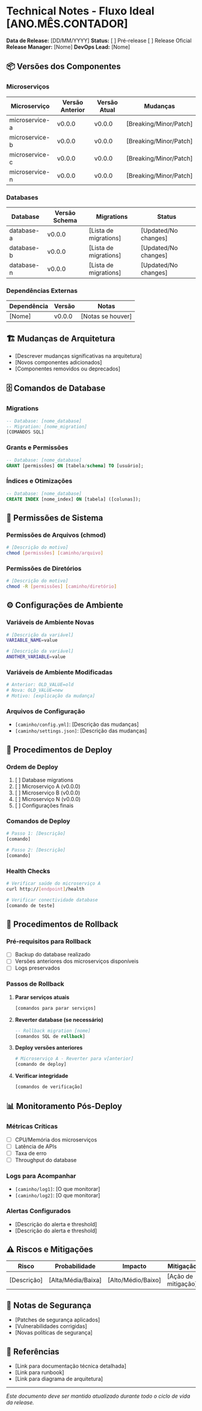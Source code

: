 # Technical Notes - Fluxo Ideal [ANO.MÊS.CONTADOR]
<!-- Formato: ANO.MÊS.CONTADOR (ex: 2025.9.1, 2025.10.1) -->
<!-- Para pré-release, adicionar sufixo: 2025.9.1-pre -->

**Data de Release:** [DD/MM/YYYY]
**Status:** [ ] Pré-release [ ] Release Oficial
**Release Manager:** [Nome]
**DevOps Lead:** [Nome]

## 📦 Versões dos Componentes

### Microserviços
| Microserviço | Versão Anterior | Versão Atual | Mudanças |
|--------------|-----------------|--------------|----------|
| microservice-a | v0.0.0 | v0.0.0 | [Breaking/Minor/Patch] |
| microservice-b | v0.0.0 | v0.0.0 | [Breaking/Minor/Patch] |
| microservice-c | v0.0.0 | v0.0.0 | [Breaking/Minor/Patch] |
| microservice-n | v0.0.0 | v0.0.0 | [Breaking/Minor/Patch] |

### Databases
| Database | Versão Schema | Migrations | Status |
|----------|---------------|------------|--------|
| database-a | v0.0.0 | [Lista de migrations] | [Updated/No changes] |
| database-b | v0.0.0 | [Lista de migrations] | [Updated/No changes] |
| database-n | v0.0.0 | [Lista de migrations] | [Updated/No changes] |

### Dependências Externas
| Dependência | Versão | Notas |
|-------------|--------|-------|
| [Nome] | v0.0.0 | [Notas se houver] |

## 🏗️ Mudanças de Arquitetura
- [Descrever mudanças significativas na arquitetura]
- [Novos componentes adicionados]
- [Componentes removidos ou deprecados]

## 🗄️ Comandos de Database

### Migrations
```sql
-- Database: [nome_database]
-- Migration: [nome_migration]
[COMANDOS SQL]
```

### Grants e Permissões
```sql
-- Database: [nome_database]
GRANT [permissões] ON [tabela/schema] TO [usuário];
```

### Índices e Otimizações
```sql
-- Database: [nome_database]
CREATE INDEX [nome_index] ON [tabela] ([colunas]);
```

## 🔐 Permissões de Sistema

### Permissões de Arquivos (chmod)
```bash
# [Descrição do motivo]
chmod [permissões] [caminho/arquivo]
```

### Permissões de Diretórios
```bash
# [Descrição do motivo]
chmod -R [permissões] [caminho/diretório]
```

## ⚙️ Configurações de Ambiente

### Variáveis de Ambiente Novas
```bash
# [Descrição da variável]
VARIABLE_NAME=value

# [Descrição da variável]
ANOTHER_VARIABLE=value
```

### Variáveis de Ambiente Modificadas
```bash
# Anterior: OLD_VALUE=old
# Nova: OLD_VALUE=new
# Motivo: [explicação da mudança]
```

### Arquivos de Configuração
- `[caminho/config.yml]`: [Descrição das mudanças]
- `[caminho/settings.json]`: [Descrição das mudanças]

## 🚀 Procedimentos de Deploy

### Ordem de Deploy
1. [ ] Database migrations
2. [ ] Microserviço A (v0.0.0)
3. [ ] Microserviço B (v0.0.0)
4. [ ] Microserviço N (v0.0.0)
5. [ ] Configurações finais

### Comandos de Deploy
```bash
# Passo 1: [Descrição]
[comando]

# Passo 2: [Descrição]
[comando]
```

### Health Checks
```bash
# Verificar saúde do microserviço A
curl http://[endpoint]/health

# Verificar conectividade database
[comando de teste]
```

## 🔄 Procedimentos de Rollback

### Pré-requisitos para Rollback
- [ ] Backup do database realizado
- [ ] Versões anteriores dos microserviços disponíveis
- [ ] Logs preservados

### Passos de Rollback
1. **Parar serviços atuais**
   ```bash
   [comandos para parar serviços]
   ```

2. **Reverter database (se necessário)**
   ```sql
   -- Rollback migration [nome]
   [comandos SQL de rollback]
   ```

3. **Deploy versões anteriores**
   ```bash
   # Microserviço A - Reverter para v[anterior]
   [comando de deploy]
   ```

4. **Verificar integridade**
   ```bash
   [comandos de verificação]
   ```

## 📊 Monitoramento Pós-Deploy

### Métricas Críticas
- [ ] CPU/Memória dos microserviços
- [ ] Latência de APIs
- [ ] Taxa de erro
- [ ] Throughput do database

### Logs para Acompanhar
- `[caminho/log1]`: [O que monitorar]
- `[caminho/log2]`: [O que monitorar]

### Alertas Configurados
- [Descrição do alerta e threshold]
- [Descrição do alerta e threshold]

## ⚠️ Riscos e Mitigações

| Risco | Probabilidade | Impacto | Mitigação |
|-------|---------------|---------|-----------|
| [Descrição] | [Alta/Média/Baixa] | [Alto/Médio/Baixo] | [Ação de mitigação] |

## 📝 Notas de Segurança
- [Patches de segurança aplicados]
- [Vulnerabilidades corrigidas]
- [Novas políticas de segurança]

## 🔗 Referências
- [Link para documentação técnica detalhada]
- [Link para runbook]
- [Link para diagrama de arquitetura]

---
*Este documento deve ser mantido atualizado durante todo o ciclo de vida da release.*